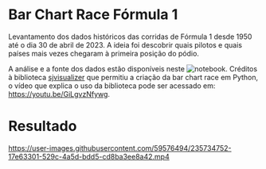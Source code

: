 # Bar Chart Race Fórmula 1

Levantamento dos dados históricos das corridas de Fórmula 1 desde 1950 até o dia 30 de abril de 2023. A ideia foi descobrir quais pilotos e quais países mais vezes chegaram à primeira posição do pódio.

A análise e a fonte dos dados estão disponíveis neste ![notebook](https://github.com/lucasgmalheiros/f1-bar-char-race/blob/main/f1-bar-race.ipynb). Créditos à biblioteca [sjvisualizer](https://github.com/SjoerdTilmans/sjvisualizer) que permitiu a criação da bar chart race em Python, o vídeo que explica o uso da biblioteca pode ser acessado em: https://youtu.be/GiLgvzNfywg.

# Resultado

https://user-images.githubusercontent.com/59576494/235734752-17e63301-529c-4a5d-bdd5-cd8ba3ee8a42.mp4
